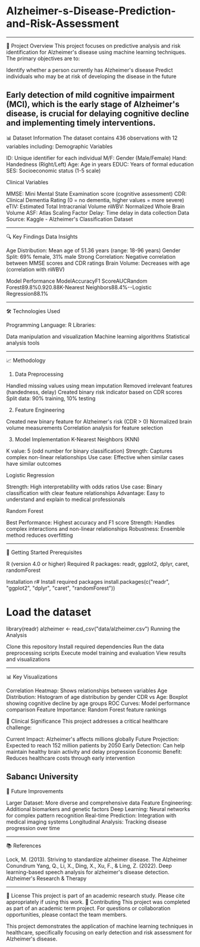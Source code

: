 # Alzheimer-s-Disease-Prediction-and-Risk-Assessment

---
🧠 Project Overview
This project focuses on predictive analysis and risk identification for Alzheimer's disease using machine learning techniques. The primary objectives are to:

Identify whether a person currently has Alzheimer's disease
Predict individuals who may be at risk of developing the disease in the future

Early detection of mild cognitive impairment (MCI), which is the early stage of Alzheimer's disease, is crucial for delaying cognitive decline and implementing timely interventions.
---


📊 Dataset Information
The dataset contains 436 observations with 12 variables including:
Demographic Variables

ID: Unique identifier for each individual
M/F: Gender (Male/Female)
Hand: Handedness (Right/Left)
Age: Age in years
EDUC: Years of formal education
SES: Socioeconomic status (1-5 scale)

Clinical Variables

MMSE: Mini Mental State Examination score (cognitive assessment)
CDR: Clinical Dementia Rating (0 = no dementia, higher values = more severe)
eTIV: Estimated Total Intracranial Volume
nWBV: Normalized Whole Brain Volume
ASF: Atlas Scaling Factor
Delay: Time delay in data collection
Data Source: Kaggle - Alzheimer's Classification Dataset

---
🔍 Key Findings
Data Insights

Age Distribution: Mean age of 51.36 years (range: 18-96 years)
Gender Split: 69% female, 31% male
Strong Correlation: Negative correlation between MMSE scores and CDR ratings
Brain Volume: Decreases with age (correlation with nWBV)

Model Performance
ModelAccuracyF1 ScoreAUCRandom Forest89.8%0.920.88K-Nearest Neighbors88.4%--Logistic Regression88.1%

---

🛠️ Technologies Used

Programming Language: R
Libraries:

Data manipulation and visualization
Machine learning algorithms
Statistical analysis tools


---
📈 Methodology
1. Data Preprocessing

Handled missing values using mean imputation
Removed irrelevant features (handedness, delay)
Created binary risk indicator based on CDR scores
Split data: 90% training, 10% testing

2. Feature Engineering

Created new binary feature for Alzheimer's risk (CDR > 0)
Normalized brain volume measurements
Correlation analysis for feature selection

3. Model Implementation
K-Nearest Neighbors (KNN)

K value: 5 (odd number for binary classification)
Strength: Captures complex non-linear relationships
Use case: Effective when similar cases have similar outcomes

Logistic Regression

Strength: High interpretability with odds ratios
Use case: Binary classification with clear feature relationships
Advantage: Easy to understand and explain to medical professionals

Random Forest

Best Performance: Highest accuracy and F1 score
Strength: Handles complex interactions and non-linear relationships
Robustness: Ensemble method reduces overfitting


---
🚀 Getting Started
Prerequisites

R (version 4.0 or higher)
Required R packages: readr, ggplot2, dplyr, caret, randomForest

Installation
r# Install required packages
install.packages(c("readr", "ggplot2", "dplyr", "caret", "randomForest"))

# Load the dataset
library(readr)
alzheimer <- read_csv("data/alzheimer.csv")
Running the Analysis

Clone this repository
Install required dependencies
Run the data preprocessing scripts
Execute model training and evaluation
View results and visualizations

---
📊 Key Visualizations

Correlation Heatmap: Shows relationships between variables
Age Distribution: Histogram of age distribution by gender
CDR vs Age: Boxplot showing cognitive decline by age groups
ROC Curves: Model performance comparison
Feature Importance: Random Forest feature rankings

🎯 Clinical Significance
This project addresses a critical healthcare challenge:

Current Impact: Alzheimer's affects millions globally
Future Projection: Expected to reach 152 million patients by 2050
Early Detection: Can help maintain healthy brain activity and delay progression
Economic Benefit: Reduces healthcare costs through early intervention


Sabancı University 
---

🔮 Future Improvements

Larger Dataset: More diverse and comprehensive data
Feature Engineering: Additional biomarkers and genetic factors
Deep Learning: Neural networks for complex pattern recognition
Real-time Prediction: Integration with medical imaging systems
Longitudinal Analysis: Tracking disease progression over time

---
📚 References

Lock, M. (2013). Striving to standardize alzheimer disease. The Alzheimer Conundrum
Yang, Q., Li, X., Ding, X., Xu, F., & Ling, Z. (2022). Deep learning-based speech analysis for alzheimer's disease detection. Alzheimer's Research & Therapy

---
📄 License
This project is part of an academic research study. Please cite appropriately if using this work.
🤝 Contributing
This project was completed as part of an academic term project. For questions or collaboration opportunities, please contact the team members.

This project demonstrates the application of machine learning techniques in healthcare, specifically focusing on early detection and risk assessment for Alzheimer's disease.
